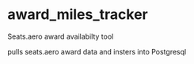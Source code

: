 # award_miles_tracker
Seats.aero award availabilty tool

pulls seats.aero award data and insters into Postgresql

